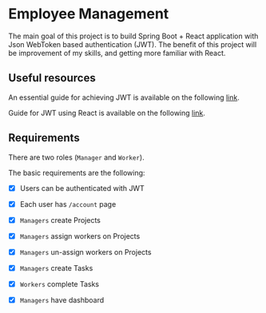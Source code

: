 # Employee Management

The main goal of this project is to build Spring Boot + React application with Json WebToken based authentication (JWT).
The benefit of this project will be improvement of my skills, and getting more familiar with React.

## Useful resources

An essential guide for achieving JWT is available on the following [link](https://auth0.com/blog/implementing-jwt-authentication-on-spring-boot/).

Guide for JWT using React is available on the following [link](https://bezkoder.com/spring-boot-react-jwt-auth/).
## Requirements

There are two roles (`Manager` and `Worker`).

The basic requirements are the following:
- [x] Users can be authenticated with JWT

- [x] Each user has `/account` page

- [x] `Managers` create Projects

- [x] `Managers` assign workers on Projects

- [x] `Managers` un-assign workers on Projects

- [x] `Managers` create Tasks

- [x] `Workers` complete Tasks

- [x] `Managers` have dashboard